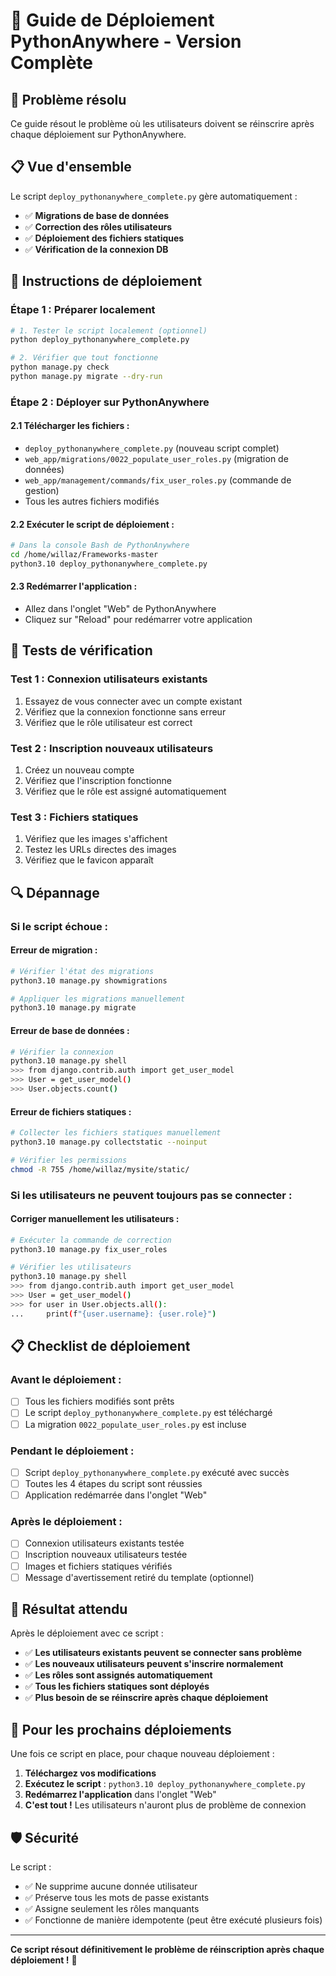# 🚀 Guide de Déploiement PythonAnywhere - Version Complète

## 🎯 Problème résolu

Ce guide résout le problème où les utilisateurs doivent se réinscrire après chaque déploiement sur PythonAnywhere.

## 📋 Vue d'ensemble

Le script `deploy_pythonanywhere_complete.py` gère automatiquement :
- ✅ **Migrations de base de données**
- ✅ **Correction des rôles utilisateurs**
- ✅ **Déploiement des fichiers statiques**
- ✅ **Vérification de la connexion DB**

## 🔧 Instructions de déploiement

### **Étape 1 : Préparer localement**

```bash
# 1. Tester le script localement (optionnel)
python deploy_pythonanywhere_complete.py

# 2. Vérifier que tout fonctionne
python manage.py check
python manage.py migrate --dry-run
```

### **Étape 2 : Déployer sur PythonAnywhere**

#### **2.1 Télécharger les fichiers :**
- `deploy_pythonanywhere_complete.py` (nouveau script complet)
- `web_app/migrations/0022_populate_user_roles.py` (migration de données)
- `web_app/management/commands/fix_user_roles.py` (commande de gestion)
- Tous les autres fichiers modifiés

#### **2.2 Exécuter le script de déploiement :**
```bash
# Dans la console Bash de PythonAnywhere
cd /home/willaz/Frameworks-master
python3.10 deploy_pythonanywhere_complete.py
```

#### **2.3 Redémarrer l'application :**
- Allez dans l'onglet "Web" de PythonAnywhere
- Cliquez sur "Reload" pour redémarrer votre application

## 🧪 Tests de vérification

### **Test 1 : Connexion utilisateurs existants**
1. Essayez de vous connecter avec un compte existant
2. Vérifiez que la connexion fonctionne sans erreur
3. Vérifiez que le rôle utilisateur est correct

### **Test 2 : Inscription nouveaux utilisateurs**
1. Créez un nouveau compte
2. Vérifiez que l'inscription fonctionne
3. Vérifiez que le rôle est assigné automatiquement

### **Test 3 : Fichiers statiques**
1. Vérifiez que les images s'affichent
2. Testez les URLs directes des images
3. Vérifiez que le favicon apparaît

## 🔍 Dépannage

### **Si le script échoue :**

#### **Erreur de migration :**
```bash
# Vérifier l'état des migrations
python3.10 manage.py showmigrations

# Appliquer les migrations manuellement
python3.10 manage.py migrate
```

#### **Erreur de base de données :**
```bash
# Vérifier la connexion
python3.10 manage.py shell
>>> from django.contrib.auth import get_user_model
>>> User = get_user_model()
>>> User.objects.count()
```

#### **Erreur de fichiers statiques :**
```bash
# Collecter les fichiers statiques manuellement
python3.10 manage.py collectstatic --noinput

# Vérifier les permissions
chmod -R 755 /home/willaz/mysite/static/
```

### **Si les utilisateurs ne peuvent toujours pas se connecter :**

#### **Corriger manuellement les utilisateurs :**
```bash
# Exécuter la commande de correction
python3.10 manage.py fix_user_roles

# Vérifier les utilisateurs
python3.10 manage.py shell
>>> from django.contrib.auth import get_user_model
>>> User = get_user_model()
>>> for user in User.objects.all():
...     print(f"{user.username}: {user.role}")
```

## 📋 Checklist de déploiement

### **Avant le déploiement :**
- [ ] Tous les fichiers modifiés sont prêts
- [ ] Le script `deploy_pythonanywhere_complete.py` est téléchargé
- [ ] La migration `0022_populate_user_roles.py` est incluse

### **Pendant le déploiement :**
- [ ] Script `deploy_pythonanywhere_complete.py` exécuté avec succès
- [ ] Toutes les 4 étapes du script sont réussies
- [ ] Application redémarrée dans l'onglet "Web"

### **Après le déploiement :**
- [ ] Connexion utilisateurs existants testée
- [ ] Inscription nouveaux utilisateurs testée
- [ ] Images et fichiers statiques vérifiés
- [ ] Message d'avertissement retiré du template (optionnel)

## 🎯 Résultat attendu

Après le déploiement avec ce script :
- ✅ **Les utilisateurs existants peuvent se connecter sans problème**
- ✅ **Les nouveaux utilisateurs peuvent s'inscrire normalement**
- ✅ **Les rôles sont assignés automatiquement**
- ✅ **Tous les fichiers statiques sont déployés**
- ✅ **Plus besoin de se réinscrire après chaque déploiement**

## 🔄 Pour les prochains déploiements

Une fois ce script en place, pour chaque nouveau déploiement :

1. **Téléchargez vos modifications**
2. **Exécutez le script** : `python3.10 deploy_pythonanywhere_complete.py`
3. **Redémarrez l'application** dans l'onglet "Web"
4. **C'est tout !** Les utilisateurs n'auront plus de problème de connexion

## 🛡️ Sécurité

Le script :
- ✅ Ne supprime aucune donnée utilisateur
- ✅ Préserve tous les mots de passe existants
- ✅ Assigne seulement les rôles manquants
- ✅ Fonctionne de manière idempotente (peut être exécuté plusieurs fois)

---

**Ce script résout définitivement le problème de réinscription après chaque déploiement !** 🎉
